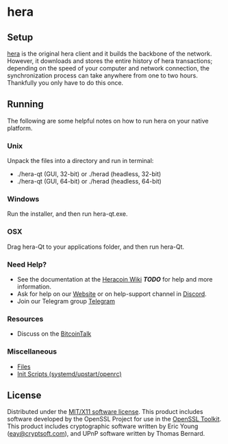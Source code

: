 hera
=====================

Setup
---------------------
[hera](https://www.heraproject.org/hera-wallets/) is the original hera client and it builds the backbone of the network. However, it downloads and stores the entire history of hera transactions; depending on the speed of your computer and network connection, the synchronization process can take anywhere from one to two hours. Thankfully you only have to do this once.

Running
---------------------
The following are some helpful notes on how to run hera on your native platform.

### Unix

Unpack the files into a directory and run in terminal:

- ./hera-qt (GUI, 32-bit) or ./herad (headless, 32-bit)
- ./hera-qt (GUI, 64-bit) or ./herad (headless, 64-bit)

### Windows

Run the installer, and then run hera-qt.exe.

### OSX

Drag hera-Qt to your applications folder, and then run hera-Qt.

### Need Help?

* See the documentation at the [Heracoin Wiki](http://hera.wiki) ***TODO***
for help and more information.
* Ask for help on our [Website](https://www.heracoin.org) or on help-support channel in [Discord](http://discordapp.com/invite/B8F7Jdv).
* Join our Telegram group [Telegram](http://t.me/heracoin )

### Resources

* Discuss on the [BitcoinTalk](https://bitcointalk.org)

### Miscellaneous

- [Files](files.md)
- [Init Scripts (systemd/upstart/openrc)](init.md)

License
---------------------
Distributed under the [MIT/X11 software license](http://www.opensource.org/licenses/mit-license.php).
This product includes software developed by the OpenSSL Project for use in the [OpenSSL Toolkit](https://www.openssl.org/). This product includes
cryptographic software written by Eric Young ([eay@cryptsoft.com](mailto:eay@cryptsoft.com)), and UPnP software written by Thomas Bernard.
